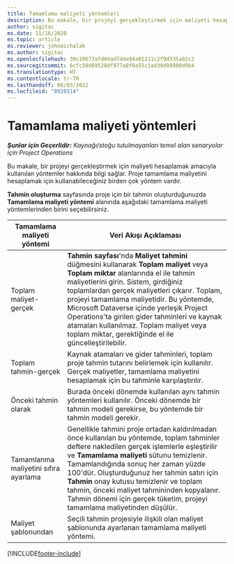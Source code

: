 ```yaml
---
title: Tamamlama maliyeti yöntemleri
description: Bu makale, bir projeyi gerçekleştirmek için maliyeti hesaplamak amacıyla kullanılan yöntemler hakkında bilgi sağlar.
author: sigitac
ms.date: 11/16/2020
ms.topic: article
ms.reviewer: johnmichalak
ms.author: sigitac
ms.openlocfilehash: 39c10673afd04ad7d4a94a01211c2f9d335a02c2
ms.sourcegitcommit: 6cfc50d89528df977a8f6a55c1ad39d99800d9b4
ms.translationtype: HT
ms.contentlocale: tr-TR
ms.lasthandoff: 06/03/2022
ms.locfileid: "8920314"
---
```

# <a name="cost-to-complete-methods"></a>Tamamlama maliyeti yöntemleri

_**Şunlar için Geçerlidir:** Kaynağı/stoğu tutulmayanları temel alan senaryolar için Project Operations_

Bu makale, bir projeyi gerçekleştirmek için maliyeti hesaplamak amacıyla kullanılan yöntemler hakkında bilgi sağlar. Proje tamamlama maliyetini hesaplamak için kullanabileceğiniz birden çok yöntem vardır. 

**Tahmin oluşturma** sayfasında proje için bir tahmin oluşturduğunuzda **Tamamlama maliyeti yöntemi** alanında aşağıdaki tamamlama maliyeti yöntemlerinden birini seçebilirsiniz.

| Tamamlama maliyeti yöntemi    | Veri Akışı Açıklaması                                                                                                                                                                                                                                                                                                                                                                                                                                                                                        |
|------------------------------|----------------------------------------------------------------------------------------------------------------------------------------------------------------------------------------------------------------------------------------------------------------------------------------------------------------------------------------------------------------------------------------------------------------------------------------------------------------------------------------------------|
| Toplam maliyet-gerçek            | **Tahmin sayfası**'nda **Maliyet tahmini** düğmesini kullanarak **Toplam maliyet** veya **Toplam miktar** alanlarında el ile tahmin maliyetlerini girin. Sistem, girdiğiniz toplamlardan gerçek maliyetleri çıkarır. Toplam, projeyi tamamlama maliyetidir. Bu yöntemde, Microsoft Dataverse içinde yerleşik Project Operations'ta girilen gider tahminleri ve kaynak atamaları kullanılmaz. Toplam maliyet veya toplam miktar, gerektiğinde el ile güncelleştirilebilir.  |
| Toplam tahmin-gerçek        | Kaynak atamaları ve gider tahminleri, toplam proje tahmin tutarını belirlemek için kullanılır. Gerçek maliyetler, tamamlama maliyetini hesaplamak için bu tahminle karşılaştırılır.                                                                                                                                                                                                                                                                          |
| Önceki tahmin olarak         | Burada önceki dönemde kullanılan aynı tahmin yöntemleri kullanılır. Önceki dönemde bir tahmin modeli gerekirse, bu yöntemde bir tahmin modeli gerekir.                                                                                                                                                                                                                                                                                                                           |
| Tamamlanma maliyetini sıfıra ayarlama | Genellikle tahmini proje ortadan kaldırılmadan önce kullanılan bu yöntemde, toplam tahminler deftere nakledilen gerçek işlemlerle eşleştirilir ve **Tamamlama maliyeti** sütunu temizlenir. Tamamlandığında sonuç her zaman yüzde 100'dür. Oluşturduğunuz her tahmin satırı için **Tahmin** onay kutusu temizlenir ve toplam tahmin, önceki maliyet tahmininden kopyalanır. Tahmin dönemi için gerçek tüketim, projeyi tamamlama maliyetinden düşülür.              |
| Maliyet şablonundan           | Seçili tahmin projesiyle ilişkili olan maliyet şablonunda ayarlanan tamamlama maliyeti yöntemi.                                                                                                                                                                                                                                                                                                                                                                          |


[!INCLUDE[footer-include](../includes/footer-banner.md)]